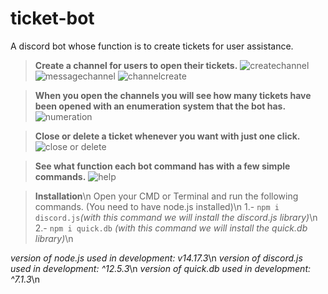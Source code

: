 # ticket-bot
A discord bot whose function is to create tickets for user assistance.

> **Create a channel for users to open their tickets.**
![createchannel](https://i.imgur.com/8yn4PDB.gif)
![messagechannel](https://i.imgur.com/kLNQJNj.gif)
![channelcreate](https://i.imgur.com/wONtls5.gif)



> **When you open the channels you will see how many tickets have been opened with an enumeration system that the bot has.**
![numeration](https://i.imgur.com/ws8nWn0.gif)



> **Close or delete a ticket whenever you want with just one click.**
![close or delete](https://i.imgur.com/4eaGqYt.gif)



> **See what function each bot command has with a few simple commands.**
![help](https://i.imgur.com/v1vG4qq.gif)

> **Installation**\n
Open your CMD or Terminal and run the following commands. (You need to have node.js installed)\n
1.- `npm i discord.js`_(with this command we will install the discord.js library)_\n
2.- `npm i quick.db` _(with this command we will install the quick.db library)_\n

_version of node.js used in development: v14.17.3_\n
_version of discord.js used in development: ^12.5.3_\n
_version of quick.db used in development: ^7.1.3_\n
